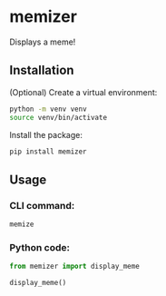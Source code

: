 # memizer

Displays a meme!

## Installation

(Optional) Create a virtual environment:

```bash
python -m venv venv
source venv/bin/activate
```

Install the package:

```bash
pip install memizer
```

## Usage

### CLI command:

```bash
memize
```

### Python code:

```python
from memizer import display_meme

display_meme()
```
